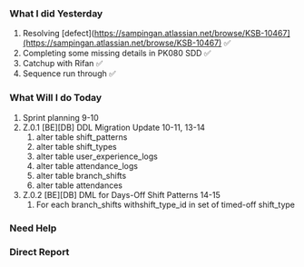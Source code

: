 ### What I did Yesterday
1. Resolving [defect](https://sampingan.atlassian.net/browse/KSB-10467](https://sampingan.atlassian.net/browse/KSB-10467) ✅
2. Completing some missing details in PK080 SDD ✅
3. Catchup with Rifan ✅
4. Sequence run through ✅ 
### What Will I do Today
1. Sprint planning 9-10
2. Z.0.1 [BE][DB] DDL Migration Update 10-11, 13-14
	1. alter table shift_patterns
	2. alter table shift_types
	3. alter table user_experience_logs
	4. alter table attendance_logs
	5. alter table branch_shifts
	6. alter table attendances
3. Z.0.2 [BE][DB] DML for Days-Off Shift Patterns 14-15
	1. For each branch_shifts withshift_type_id in set of timed-off shift_type
### Need Help

### Direct Report